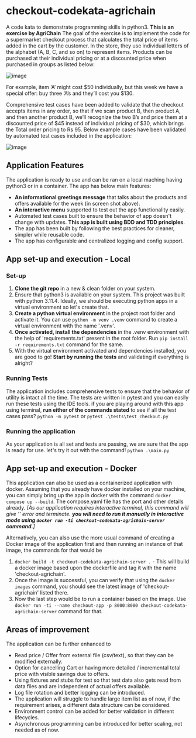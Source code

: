 # checkout-codekata-agrichain

A code kata to demonstrate programming skills in python3. **This is an exercise by AgriChain**
The goal of the exercise is to implement the code for a supermarket checkout process that calculates the total price of items added in the cart by the customer. In the store, they use individual letters of the alphabet (A, B, C, and so on) to represent items. Products can be purchased at their individual pricing or at a discounted price when purchased in groups as listed below: 

![image](https://github.com/AngeshBhardwaj/checkout-codekata-agrichain/assets/13464654/b0ee3bc3-179f-4619-a3fe-cd50385a0d9d)

For example, item ‘A’ might cost $50 individually, but this week we have a special offer: buy three ‘A’s and they’ll cost you $130.

Comprehensive test cases have been added to validate that the checkout accepts items in any order, so that if we scan product B, then product A, and then another product B, we’ll recognize the two B’s and price them at a discounted price of $45 instead of individual pricing of $30, which brings the Total order pricing to Rs 95. Below example cases have been validated by automated test cases included in the application:

![image](https://github.com/AngeshBhardwaj/checkout-codekata-agrichain/assets/13464654/0d380d1c-49a0-40b0-afe5-13823a213d6c)

## Application Features
The application is ready to use and can be ran on a local maching having python3 or in a container. The app has below main features:
- **An informational greetings message** that talks about the products and offers available for the week (in screen shot above).
- **An interactive menu** supported to test out the app functionality easily.
- Automated test cases built to ensure the behavior of app doesn't change with updates. **This app is built using BDD and TDD principles**.
- The app has been built by following the best practices for cleaner, simpler while reusable code.
- The app has configurable and centralized logging and config support.
  
## App set-up and execution - Local

### Set-up

1. **Clone the git repo** in a new & clean folder on your system.
2. Ensure that python3 is available on your system. This project was built with python 3.11.4. Ideally, we should be executing python apps in a virtual environment so let's create that.
3. **Create a python virtual environment** in the project root folder and activate it. You can use `python -m venv .venv` command to create a virtual environment with the name '.venv'.
4. **Once activated, install the dependencies** in the .venv environment with the help of 'requirements.txt' present in the root folder. Run `pip install -r requirements.txt` command for the same.
5. With the virtual environment activated and dependencies installed, you are good to go! **Start by running the tests** and validating if everything is alright?

### Running Tests

The application includes comprehensive tests to ensure that the behavior of utility is intact all the time. The tests are written in pytest and you can easily run these tests using the IDE tools. if you are playing around with this app using terminal, **run either of the commands stated** to see if all the test cases pass? `python -m pytest` or `pytest .\tests\test_checkout.py`

### Running the application

As your application is all set and tests are passing, we are sure that the app is ready for use. let's try it out with the command! `python .\main.py`

## App set-up and execution - Docker

This application can also be used as a containerized application with docker. Assuming that you already have docker installed on your machine, you can simply bring up the app in docker with the command `docker compose up --build`. The compose.yaml file has the port and other details already. _[As our application requires interactive terminal, this command will give '' error and terminate. **you will need to run it manually in interactive mode using `docker run -ti checkout-codekata-agrichain-server` command.**]_

Alternatively, you can also use the more usual command of creating a Docker image of the application first and then running an instance of that image, the commands for that would be

1. `docker build -t checkout-codekata-agrichain-server .` - This will build a docker image based upon the dockerfile and tag it with the name 'checkout-agrichain'.
2. Once the image is successful, you can verify that using the `docker images` command, you should see the latest image of 'checkout-agrichain' listed there.
3. Now the last step would be to run a container based on the image. Use `docker run -ti --name checkout-app -p 8000:8080 checkout-codekata-agrichain-server` command for that.

## Areas of improvement

The application can be further enhanced to

-   Read price / Offer from external file (csv/text), so that they can be modified externally.
-   Option for cancelling Cart or having more detailed / incremental total price with visible savings due to offers.
-   Using fixtures and stubs for test so that test data also gets read from data files and are independent of actual offers available.
-   Log file rotation and better logging can be introduced.
-   The application will struggle to handle large item list as of now, if the requirement arises, a different data structure can be considered.
-   Environment control can be added for better validation in different lifecycles.
-   Asynchronous programming can be introduced for better scaling, not needed as of now.

